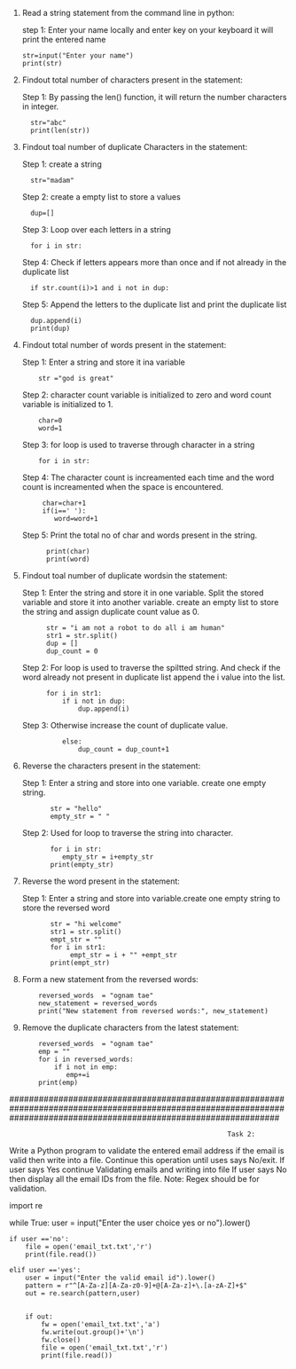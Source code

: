 1. Read a string statement from the command line in python:

    step 1: Enter your name locally and enter key on your keyboard it will print the entered name    
       
       str=input("Enter your name")
       print(str)

2. Findout total number of characters present in the statement:

    Step 1: By passing the len() function, it will return the number characters in integer.
         
         str="abc"
         print(len(str))

3. Findout toal number of duplicate Characters in the statement:

    Step 1: create a string

         str="madam"

     Step 2: create a empty list to store a values

         dup=[]

     Step 3: Loop over each letters in a string

         for i in str:

     Step 4: Check if letters appears more than once and if not already in the duplicate list

         if str.count(i)>1 and i not in dup:

     Step 5: Append the letters to the duplicate list and print the duplicate list

         dup.append(i)
         print(dup)
   
4. Findout total number of words present in the statement:

     Step 1: Enter a string and store it ina variable

           str ="god is great"

     Step 2: character count variable is initialized to zero and word count variable is initialized to 1.

           char=0
           word=1

     Step 3: for loop is used to traverse through character in a string

           for i in str:

     Step 4: The character count is increamented each time and the word count is increamented when the space is encountered.

            char=char+1
            if(i==' '):
               word=word+1
       
     Step 5: Print the total no of char and words present in the string.

             print(char)
             print(word)

5. Findout toal number of duplicate wordsin the statement:

     Step 1: Enter the string and store it in one variable. Split the stored variable and store it into another variable.
             create an empty list to store the string and assign duplicate count value as 0.

             str = "i am not a robot to do all i am human"
             str1 = str.split()
             dup = []
             dup_count = 0

     Step 2: For loop is used to traverse the spiltted string. And check if the word already not present in duplicate list append the
             i value into the list.

             for i in str1:
                 if i not in dup:
                     dup.append(i)

     Step 3: Otherwise increase the count of duplicate value.
 
                 else:
                     dup_count = dup_count+1

6. Reverse the characters present in the statement:
   
     Step 1: Enter a string and store into one variable. create one empty string.

              str = "hello"
              empty_str = " "

    Step 2: Used for loop to traverse the string into character. 

              for i in str:
                 empty_str = i+empty_str
              print(empty_str)

7. Reverse the word present in the statement:

    Step 1: Enter a string and store into variable.create one empty string to store the reversed word

              str = "hi welcome"
              str1 = str.split()
              empt_str = ""
              for i in str1:
                   empt_str = i + "" +empt_str
              print(empt_str)

8. Form a new statement from the reversed words:

           reversed_words  = "ognam tae"
           new_statement = reversed_words
           print("New statement from reversed words:", new_statement)

9. Remove the duplicate characters from the latest statement:

           reversed_words  = "ognam tae"
           emp = ""
           for i in reversed_words:
               if i not in emp:
                  emp+=i
           print(emp)  


#######################################################################################################################################################################

                                                           Task 2: 
Write a Python program to validate the entered email address if the email is valid then write into a file. Continue this operation until uses says No/exit. 
If user says Yes continue Validating emails and writing into file
If user says No then display all the email IDs from the file.
Note: Regex should be for validation.

import re


while True:
    user = input("Enter the user choice yes or no").lower()


    if user =='no':
        file = open('email_txt.txt','r')
        print(file.read())

    elif user =='yes':
        user = input("Enter the valid email id").lower()
        pattern = r"^[A-Za-z][A-Za-z0-9]+@[A-Za-z]+\.[a-zA-Z]+$"
        out = re.search(pattern,user)


        if out:
            fw = open('email_txt.txt','a')
            fw.write(out.group()+'\n')
            fw.close()
            file = open('email_txt.txt','r')
            print(file.read())



     
   

   
        
      
